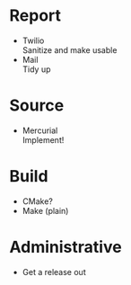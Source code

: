 # Report

* Twilio  
  Sanitize and make usable
* Mail  
  Tidy up

# Source

* Mercurial  
  Implement!

# Build

* CMake?
* Make (plain)

# Administrative

* Get a release out
